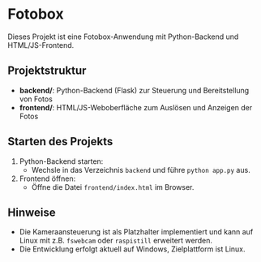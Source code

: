 # Fotobox

Dieses Projekt ist eine Fotobox-Anwendung mit Python-Backend und HTML/JS-Frontend.

## Projektstruktur
- **backend/**: Python-Backend (Flask) zur Steuerung und Bereitstellung von Fotos
- **frontend/**: HTML/JS-Weboberfläche zum Auslösen und Anzeigen der Fotos

## Starten des Projekts
1. Python-Backend starten:
   - Wechsle in das Verzeichnis `backend` und führe `python app.py` aus.
2. Frontend öffnen:
   - Öffne die Datei `frontend/index.html` im Browser.

## Hinweise
- Die Kameraansteuerung ist als Platzhalter implementiert und kann auf Linux mit z.B. `fswebcam` oder `raspistill` erweitert werden.
- Die Entwicklung erfolgt aktuell auf Windows, Zielplattform ist Linux.
